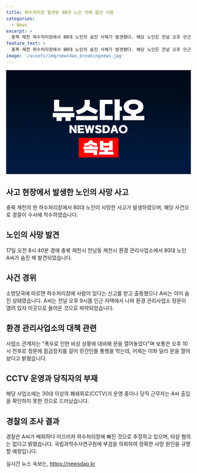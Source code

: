 ```yaml
---
title: 하수처리장 발견된 80대 노인 치매 앓던 사람
categories:
  - News
excerpt: >
  충북 제천 하수처리장에서 80대 노인의 숨진 사체가 발견됐다. 해당 노인은 전날 오후 인근 자택을 떠나 환경 관리사업소로 들어갔는데, 정문이 열려있던 상황이었다. 하수처리장에는 CCTV가 운영 중이지만 출입을 확인하지 못했고, 경찰은 배회 중인 A씨가 하수처리장에 빠져 숨진 것으로 추정하며 타살 혐의는 없다고 밝혔다. 경찰은 부검을 통해 정확한 사망 원인을 밝힐 예정이다. (150자)
feature_text: >
  충북 제천 하수처리장에서 80대 노인의 숨진 사체가 발견됐다. 해당 노인은 전날 오후 인근 자택을 떠나 환경 관리사업소로 들어갔는데, 정문이 열려있던 상황이었다. 하수처리장에는 CCTV가 운영 중이지만 출입을 확인하지 못했고, 경찰은 배회 중인 A씨가 하수처리장에 빠져 숨진 것으로 추정하며 타살 혐의는 없다고 밝혔다. 경찰은 부검을 통해 정확한 사망 원인을 밝힐 예정이다. (150자)
image: '/assets/img/newsdao_breakingnews.jpg'
---
```


<p><img src="/assets/img/newsdao_breakingnews.jpg" alt="ranknews 속보" /></p>

<h2 data-ke-size="size26">사고 현장에서 발생한 노인의 사망 사고</h2>

<p data-ke-size="size16">충북 제천의 한 하수처리장에서 80대 노인이 사망한 사고가 발생하였으며, 해당 사건으로 경찰이 수사에 착수하였습니다.</p>

<h2 data-ke-size="size24">노인의 사망 발견</h2>

<p data-ke-size="size16">17일 오전 8시 40분 경에 충북 제천시 천남동 제천시 환경 관리사업소에서 80대 노인 A씨가 숨진 채 발견되었습니다.</p>

<h2 data-ke-size="size24">사건 경위</h2>

<p data-ke-size="size16">소방당국에 따르면 하수처리장에 사람이 있다는 신고를 받고 출동했으나 A씨는 이미 숨진 상태였습니다. A씨는 전날 오후 9시쯤 인근 자택에서 나와 환경 관리사업소 정문이 열려 있자 이곳으로 들어온 것으로 파악되었습니다.</p>

<h2 data-ke-size="size24">환경 관리사업소의 대책 관련</h2>

<p data-ke-size="size16">사업소 관계자는 "폭우로 인한 비상 상황에 대비해 문을 열어놓았다"며 보통은 오후 10시 전후로 정문에 잠금장치를 걸어 민간인들 통행을 막는데, 어제는 이와 달리 문을 열어놨다고 밝혔습니다.</p>

<h2 data-ke-size="size24">CCTV 운영과 당직자의 부재</h2>

<p data-ke-size="size16">해당 사업소에는 30대 이상의 폐쇄회로(CCTV)가 운영 중이나 당직 근무자는 A씨 출입을 확인하지 못한 것으로 드러났습니다.</p>

<h2 data-ke-size="size24">경찰의 조사 결과</h2>

<p data-ke-size="size16">경찰은 A씨가 배회하다 미끄러져 하수처리장에 빠진 것으로 추정하고 있으며, 타살 혐의는 없다고 밝혔습니다. 국립과학수사연구원에 부검을 의뢰하여 정확한 사망 원인을 규명할 예정입니다.</p>
실시간 뉴스 속보는, <a href="https://newsdao.kr" rel="dofollow">https://newsdao.kr</a>


